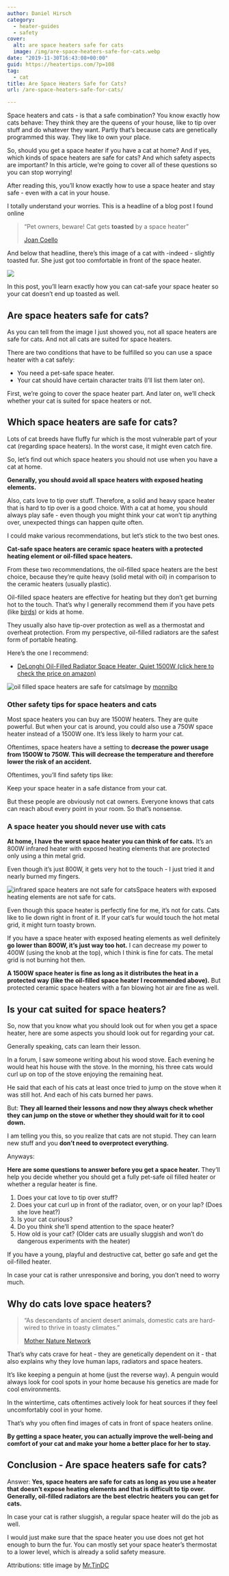 ```yaml
---
author: Daniel Hirsch
category:
  - heater-guides
  - safety
cover:
  alt: are space heaters safe for cats
  image: /img/are-space-heaters-safe-for-cats.webp
date: "2019-11-30T16:43:08+00:00"
guid: https://heatertips.com/?p=108
tag:
  - cat
title: Are Space Heaters Safe for Cats?
url: /are-space-heaters-safe-for-cats/

---
```

Space heaters and cats - is that a safe combination? You know exactly how cats behave: They think they are the queens of your house, like to tip over stuff and do whatever they want. Partly that’s because cats are genetically programmed this way. They like to own your place.

So, should you get a space heater if you have a cat at home? And if yes, which kinds of space heaters are safe for cats? And which safety aspects are important? In this article, we’re going to cover all of these questions so you can stop worrying!

After reading this, you’ll know exactly how to use a space heater and stay safe - even with a cat in your house.

I totally understand your worries. This is a headline of a blog post I found online

> “Pet owners, beware! Cat gets **toasted** by a space heater”
>
> [Joan Coello](https://soranews24.com/2014/12/05/pet-owners-beware-cat-gets-toasted-by-a-space-heater/)

And below that headline, there’s this image of a cat with -indeed - slightly toasted fur. She just got too comfortable in front of the space heater.

![](/img/cat-space-heater-burned-fur.webp)

In this post, you’ll learn exactly how you can cat-safe your space heater so your cat doesn’t end up toasted as well.

## Are space heaters safe for cats?

As you can tell from the image I just showed you, not all space heaters are safe for cats. And not all cats are suited for space heaters.

There are two conditions that have to be fulfilled so you can use a space heater with a cat safely:

- You need a pet-safe space heater.
- Your cat should have certain character traits (I’ll list them later on).

First, we’re going to cover the space heater part. And later on, we’ll check whether your cat is suited for space heaters or not.

## Which space heaters are safe for cats?

Lots of cat breeds have fluffy fur which is the most vulnerable part of your cat (regarding space heaters). In the worst case, it might even catch fire.

So, let’s find out which space heaters you should not use when you have a cat at home.

**Generally, you should avoid all space heaters with exposed heating elements.**

Also, cats love to tip over stuff. Therefore, a solid and heavy space heater that is hard to tip over is a good choice. With a cat at home, you should always play safe - even though you might think your cat won’t tip anything over, unexpected things can happen quite often.

I could make various recommendations, but let’s stick to the two best ones.

**Cat-safe space heaters are ceramic space heaters with a protected heating element or oil-filled space heaters.**

From these two recommendations, the oil-filled space heaters are the best choice, because they’re quite heavy (solid metal with oil) in comparison to the ceramic heaters (usually plastic).

Oil-filled space heaters are effective for heating but they don’t get burning hot to the touch. That’s why I generally recommend them if you have pets (like [birds](/what-space-heaters-are-safe-for-birds/)) or kids at home.

They usually also have tip-over protection as well as a thermostat and overheat protection. From my perspective, oil-filled radiators are the safest form of portable heating.

Here’s the one I recommend:

- [DeLonghi Oil-Filled Radiator Space Heater, Quiet 1500W (click here to check the price on amazon)](https://www.amazon.com/DeLonghi-EW7707CM-ComforTemp-Portable-Oil-Filled/dp/B000TGDGLU/ref=as_li_ss_tl?keywords=oil+filled+heater&qid=1574581550&sr=8-4&linkCode=ll1&tag=heatertips-20&linkId=14e894e4a9006b3f382b39c01a1907a0&language=en_US)

![oil filled space heaters are safe for cats](/img/oil-filled-space-heaters-are-safe-for-cats.webp)Image by [monnibo](https://flickr.com/photos/monnibo/5144528439/)

### Other safety tips for space heaters and cats

Most space heaters you can buy are 1500W heaters. They are quite powerful. But when your cat is around, you could also use a 750W space heater instead of a 1500W one. It’s less likely to harm your cat.

Oftentimes, space heaters have a setting to **decrease the power usage from 1500W to 750W. This will decrease the temperature and therefore lower the risk of an accident.**

Oftentimes, you’ll find safety tips like:

Keep your space heater in a safe distance from your cat.

But these people are obviously not cat owners. Everyone knows that cats can reach about every point in your room. So that’s nonsense.

### A space heater you should never use with cats

**At home, I have the worst space heater you can think of for cats.** It’s an 800W infrared heater with exposed heating elements that are protected only using a thin metal grid.

Even though it’s just 800W, it gets very hot to the touch - I just tried it and nearly burned my fingers.

![infrared space heaters are not safe for cats](/img/infrared-heaters-are-not-safe-for-cats.webp)Space heaters with exposed heating elements are not safe for cats.

Even though this space heater is perfectly fine for me, it’s not for cats. Cats like to lie down right in front of it. If your cat’s fur would touch the hot metal grid, it might turn toasty brown.

If you have a space heater with exposed heating elements as well definitely **go lower than 800W, it’s just way too hot.** I can decrease my power to 400W (using the knob at the top), which I think is fine for cats. The metal grid is not burning hot then.

**A 1500W space heater is fine as long as it distributes the heat in a protected way (like the oil-filled space heater I recommended above).** But protected ceramic space heaters with a fan blowing hot air are fine as well.

## Is your cat suited for space heaters?

So, now that you know what you should look out for when you get a space heater, here are some aspects you should look out for regarding your cat.

Generally speaking, cats can learn their lesson.

In a forum, I saw someone writing about his wood stove. Each evening he would heat his house with the stove. In the morning, his three cats would curl up on top of the stove enjoying the remaining heat.

He said that each of his cats at least once tried to jump on the stove when it was still hot. And each of his cats burned her paws.

But: **They all learned their lessons and now they always check whether they can jump on the stove or whether they should wait for it to cool down.**

I am telling you this, so you realize that cats are not stupid. They can learn new stuff and you **don’t need to overprotect everything.**

Anyways:

**Here are some questions to answer before you get a space heater.** They’ll help you decide whether you should get a fully pet-safe oil filled heater or whether a regular heater is fine.

1. Does your cat love to tip over stuff?
1. Does your cat curl up in front of the radiator, oven, or on your lap? (Does she love heat?)
1. Is your cat curious?
1. Do you think she’ll spend attention to the space heater?
1. How old is your cat? (Older cats are usually sluggish and won’t do dangerous experiments with the heater)

If you have a young, playful and destructive cat, better go safe and get the oil-filled heater.

In case your cat is rather unresponsive and boring, you don’t need to worry much.  

## Why do cats love space heaters?

> “As descendants of ancient desert animals, domestic cats are hard-wired to thrive in toasty climates.”
>
> [Mother Nature Network](https://www.mnn.com/earth-matters/animals/blogs/why-do-cats-crave-warmth)

That’s why cats crave for heat - they are genetically dependent on it - that also explains why they love human laps, radiators and space heaters.

It’s like keeping a penguin at home (just the reverse way). A penguin would always look for cool spots in your home because his genetics are made for cool environments.

In the wintertime, cats oftentimes actively look for heat sources if they feel uncomfortably cool in your home.

That’s why you often find images of cats in front of space heaters online.

**By getting a space heater, you can actually improve the well-being and comfort of your cat and make your home a better place for her to stay.**  

## Conclusion - Are space heaters safe for cats?

Answer: **Yes, space heaters are safe for cats as long as you use a heater that doesn’t expose heating elements and that is difficult to tip over. Generally, oil-filled radiators are the best electric heaters you can get for cats.**

In case your cat is rather sluggish, a regular space heater will do the job as well.

I would just make sure that the space heater you use does not get hot enough to burn the fur. You can mostly set your space heater’s thermostat to a lower level, which is already a solid safety measure.

Attributions: title image by [Mr.TinDC](https://flickr.com/photos/mr_t_in_dc/3226699339/)
